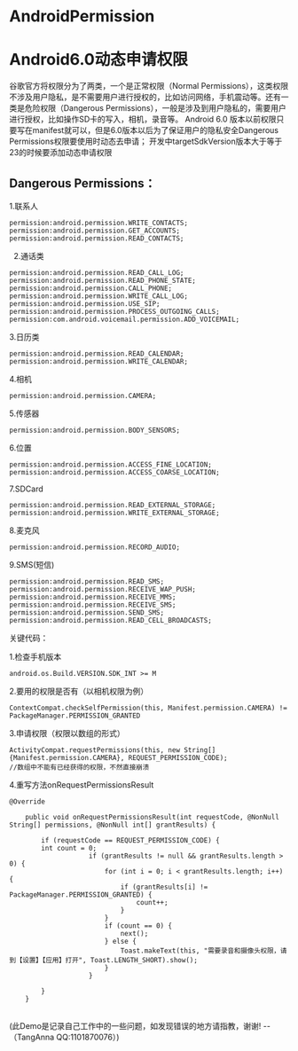 # AndroidPermission
Android6.0动态申请权限
============================
谷歌官方将权限分为了两类，一个是正常权限（Normal Permissions），这类权限不涉及用户隐私，是不需要用户进行授权的，比如访问网络，手机震动等。还有一类是危险权限（Dangerous Permissions），一般是涉及到用户隐私的，需要用户进行授权，比如操作SD卡的写入，相机，录音等。
Android 6.0 版本以前权限只要写在manifest就可以，但是6.0版本以后为了保证用户的隐私安全Dangerous Permissions权限要使用时动态去申请；
开发中targetSdkVersion版本大于等于23的时候要添加动态申请权限


Dangerous Permissions：
-------------------------
1.联系人

    permission:android.permission.WRITE_CONTACTS;
    permission:android.permission.GET_ACCOUNTS;  
    permission:android.permission.READ_CONTACTS;
  
2.通话类

    permission:android.permission.READ_CALL_LOG;
    permission:android.permission.READ_PHONE_STATE;
    permission:android.permission.CALL_PHONE;
    permission:android.permission.WRITE_CALL_LOG;
    permission:android.permission.USE_SIP;
    permission:android.permission.PROCESS_OUTGOING_CALLS;
    permission:com.android.voicemail.permission.ADD_VOICEMAIL;
 
3.日历类

    permission:android.permission.READ_CALENDAR;
    permission:android.permission.WRITE_CALENDAR;
    
4.相机

    permission:android.permission.CAMERA;
   
5.传感器

    permission:android.permission.BODY_SENSORS;
  
6.位置

    permission:android.permission.ACCESS_FINE_LOCATION;
    permission:android.permission.ACCESS_COARSE_LOCATION;
 
7.SDCard
 
    permission:android.permission.READ_EXTERNAL_STORAGE;
    permission:android.permission.WRITE_EXTERNAL_STORAGE;
    
8.麦克风

    permission:android.permission.RECORD_AUDIO;
    
9.SMS(短信)

    permission:android.permission.READ_SMS;
    permission:android.permission.RECEIVE_WAP_PUSH;
    permission:android.permission.RECEIVE_MMS;
    permission:android.permission.RECEIVE_SMS;
    permission:android.permission.SEND_SMS;
    permission:android.permission.READ_CELL_BROADCASTS;

关键代码：

1.检查手机版本

    android.os.Build.VERSION.SDK_INT >= M

2.要用的权限是否有（以相机权限为例）

    ContextCompat.checkSelfPermission(this, Manifest.permission.CAMERA) != PackageManager.PERMISSION_GRANTED

3.申请权限（权限以数组的形式）

    ActivityCompat.requestPermissions(this, new String[]{Manifest.permission.CAMERA}, REQUEST_PERMISSION_CODE);
    //数组中不能有已经获得的权限，不然直接崩溃

4.重写方法onRequestPermissionsResult

    @Override
    
        public void onRequestPermissionsResult(int requestCode, @NonNull String[] permissions, @NonNull int[] grantResults) {
        
            if (requestCode == REQUEST_PERMISSION_CODE) {
            int count = 0;
                        if (grantResults != null && grantResults.length > 0) {
                            for (int i = 0; i < grantResults.length; i++) {
                                if (grantResults[i] != PackageManager.PERMISSION_GRANTED) {
                                    count++;
                                }
                            }
                            if (count == 0) {
                                next();
                            } else {
                                Toast.makeText(this, "需要录音和摄像头权限，请到【设置】【应用】打开", Toast.LENGTH_SHORT).show();
                            }
                        }
                
            }  
        }

<br/>(此Demo是记录自己工作中的一些问题，如发现错误的地方请指教，谢谢! 
--（TangAnna QQ:1101870076）) 

